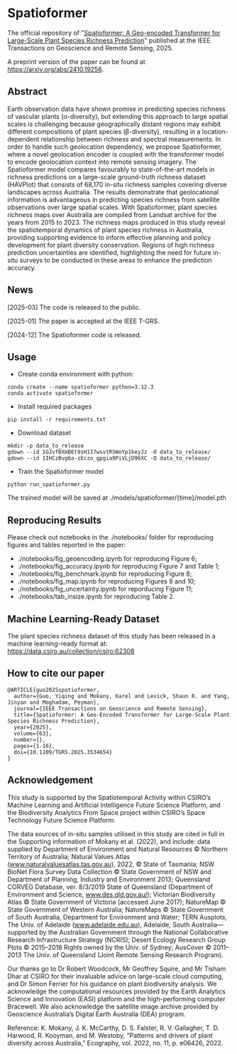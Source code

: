# Spatioformer
The official repository of "[Spatioformer: A Geo-encoded Transformer for Large-Scale Plant Species Richness Prediction](https://ieeexplore.ieee.org/abstract/document/10854505)" published at the IEEE Transactions on Geoscience and Remote Sensing, 2025. 

A preprint version of the paper can be found at https://arxiv.org/abs/2410.19256.

## Abstract

Earth observation data have shown promise in predicting species richness of vascular plants (α-diversity), but extending this approach to large spatial scales is challenging because geographically distant regions may exhibit different compositions of plant species (β-diversity), resulting in a location-dependent relationship between richness and spectral measurements. In order to handle such geolocation dependency, we propose Spatioformer, where a novel geolocation encoder is coupled with the transformer model to encode geolocation context into remote sensing imagery. The Spatioformer model compares favourably to state-of-the-art models in richness predictions on a large-scale ground-truth richness dataset (HAVPlot) that consists of 68,170 in-situ richness samples covering diverse landscapes across Australia. The results demonstrate that geolocational information is advantageous in predicting species richness from satellite observations over large spatial scales. With Spatioformer, plant species richness maps over Australia are compiled from Landsat archive for the years from 2015 to 2023. The richness maps produced in this study reveal the spatiotemporal dynamics of plant species richness in Australia, providing supporting evidence to inform effective planning and policy development for plant diversity conservation. Regions of high richness prediction uncertainties are identified, highlighting the need for future in-situ surveys to be conducted in these areas to enhance the prediction accuracy.

## News

[2025-03] The code is released to the public. 

[2025-01] The paper is accepted at the IEEE T-GRS.

[2024-12] The Spatioformer code is released.


## Usage

- Create conda environment with python:

```
conda create --name spatioformer python=3.12.3
conda activate spatioformer
```

- Install required packages

```
pip install -r requirements.txt
```

- Download dataset

```
mkdir -p data_to_release
gdown --id 1GJvfBXmBEt9sH1I7wsvtR5WoYp1keyJz -O data_to_release/
gdown --id 1IHCzBvg6a-zEczo_gpgia9PiVLjD96XC -O data_to_release/
```

- Train the Spatioformer model

```
python run_spatioformer.py
```

The trained model will be saved at ./models/spatioformer/{time}/model.pth

## Reproducing Results

Please check out notebooks in the ./notebooks/ folder for reproducing figures and tables reported in the paper:

- ./notebooks/fig_geoencoding.ipynb for reproducing Figure 6;
- ./notebooks/fig_accuracy.ipynb for reproducing Figure 7 and Table 1;
- ./notebooks/fig_benchmark.ipynb for reproducing Figure 8;
- ./notebooks/fig_map.ipynb for reproducing Figures 9 and 10;
- ./notebooks/fig_uncertainty.ipynb for reporducing Figure 11;
- ./notebooks/tab_insize.ipynb for reproducing Table 2.

## Machine Learning-Ready Dataset

The plant species richness dataset of this study has been released in a machine learning-ready format at: https://data.csiro.au/collection/csiro:62308

## How to cite our paper

```
@ARTICLE{guo2025spatioformer,
  author={Guo, Yiqing and Mokany, Karel and Levick, Shaun R. and Yang, Jinyan and Moghadam, Peyman},
  journal={IEEE Transactions on Geoscience and Remote Sensing}, 
  title={Spatioformer: A Geo-Encoded Transformer for Large-Scale Plant Species Richness Prediction}, 
  year={2025},
  volume={63},
  number={},
  pages={1-16},
  doi={10.1109/TGRS.2025.3534654}
}

```


## Acknowledgement

This study is supported by the Spatiotemporal Activity within CSIRO’s Machine Learning and Artificial Intelligence Future Science Platform, and the  Biodiversity Analytics From Space project within CSIRO’s Space Technology Future Science Platform.

The data sources of in-situ samples utilised in this study are cited in full in the Supporting information of Mokany et al. (2022), and include: data supplied by Department of Environment and Natural Resources © Northern Territory of Australia; Natural Values Atlas (www.naturalvaluesatlas.tas.gov.au), 2022, © State of Tasmania; NSW BioNet Flora Survey Data Collection © State Government of NSW and Department of Planning, Industry and Environment 2013; Queensland CORVEG Database, ver. 8/3/2019 State of Queensland (Department of Environment and Science, www.des.qld.gov.au/); Victorian Biodiversity Atlas © State Government of Victoria (accessed June 2017); NatureMap © State Government of Western Australia; NatureMaps © State Government of South Australia, Department for Environment and Water; TERN Ausplots, The Univ. of Adelaide (www.adelaide.edu.au), Adelaide, South Australia—supported by the Australian Government through the National Collaborative Research Infrastructure Strategy (NCRIS); Desert Ecology Research Group Plots © 2015–2018 Rights owned by the Univ. of Sydney; AusCover © 2011–2013 The Univ. of Queensland (Joint Remote Sensing Research Program).

Our thanks go to Dr Robert Woodcock, Mr Geoffrey Squire, and Mr Tisham Dhar at CSIRO for their invaluable advice on large-scale cloud computing, and Dr Simon Ferrier for his guidance on plant biodiversity analysis. We acknowledge the computational resources provided by the Earth Analytics Science and Innovation (EASI) platform and the high-performing computer Bracewell. We also acknowledge the satellite image archive provided by Geoscience
Australia’s Digital Earth Australia (DEA) program.

Reference: K. Mokany, J. K. McCarthy, D. S. Falster, R. V. Gallagher, T. D. Harwood, R. Kooyman, and M. Westoby, “Patterns and drivers of plant diversity across Australia,” Ecography, vol. 2022, no. 11, p. e06426, 2022.
